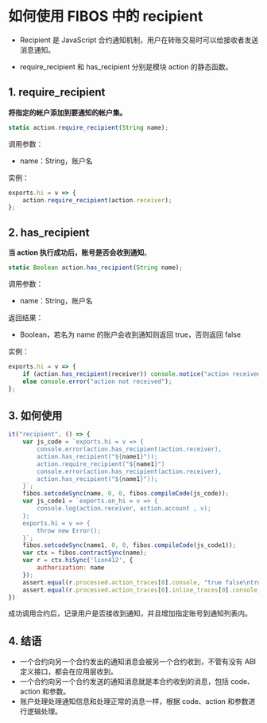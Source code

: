 

# 如何使用 FIBOS 中的 recipient

* Recipient 是 JavaScript 合约通知机制，用户在转账交易时可以给接收者发送消息通知。

* require_recipient 和 has_recipient 分别是模块 action 的静态函数。

## 1. require_recipient

**将指定的帐户添加到要通知的帐户集。**

```javascript
static action.require_recipient(String name);
```

调用参数：

* name：String，账户名

实例：

```javascript
exports.hi = v => {
    action.require_recipient(action.receiver);
};
```

## 2. has_recipient

**当 action 执行成功后，账号是否会收到通知**。

```javascript
static Boolean action.has_recipient(String name);
```

调用参数：

* name：String，账户名

返回结果：

* Boolean，若名为 name 的账户会收到通知则返回 true，否则返回 false

实例：

```javascript
exports.hi = v => {
    if (action.has_recipient(receiver)) console.notice("action received")
    else console.error("action not received");
};
```

## 3. 如何使用

```javascript
it("recipient", () => {
    var js_code = `exports.hi = v => {
        console.error(action.has_recipient(action.receiver),   
        action.has_recipient("${name1}"));
        action.require_recipient("${name1}")
        console.error(action.has_recipient(action.receiver),
        action.has_recipient("${name1}"));
    }`;
    fibos.setcodeSync(name, 0, 0, fibos.compileCode(js_code));
    var js_code1 = `exports.on_hi = v => {
        console.log(action.receiver, action.account , v);
    };
    exports.hi = v => {
        throw new Error();
    }`;
    fibos.setcodeSync(name1, 0, 0, fibos.compileCode(js_code1));
    var ctx = fibos.contractSync(name);
    var r = ctx.hiSync('lion412', {
        authorization: name
    });
    assert.equal(r.processed.action_traces[0].console, "true false\ntrue true\n");
    assert.equal(r.processed.action_traces[0].inline_traces[0].console, `${name1} ${name} lion412\n`);
})
```

成功调用合约后，记录用户是否接收到通知，并且增加指定账号到通知列表内。

## 4. 结语

* 一个合约向另一个合约发出的通知消息会被另一个合约收到，不管有没有 ABI 定义接口，都会在应用层收到。
* 一个合约向另一个合约发送的通知消息就是本合约收到的消息，包括 code、action 和参数。
* 账户处理处理通知信息和处理正常的消息一样，根据 code、action 和参数进行逻辑处理。









